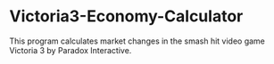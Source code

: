 # Victoria3-Economy-Calculator

This program calculates market changes in the smash hit video game Victoria 3 by Paradox Interactive.
